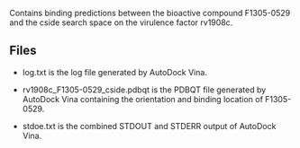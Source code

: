 Contains binding predictions between the bioactive compound F1305-0529 and the cside search space on the virulence factor rv1908c.

## Files

- log.txt is the log file generated by AutoDock Vina.

- rv1908c_F1305-0529_cside.pdbqt is the PDBQT file generated by AutoDock Vina containing the orientation and binding location of F1305-0529.

- stdoe.txt is the combined STDOUT and STDERR output of AutoDock Vina.

